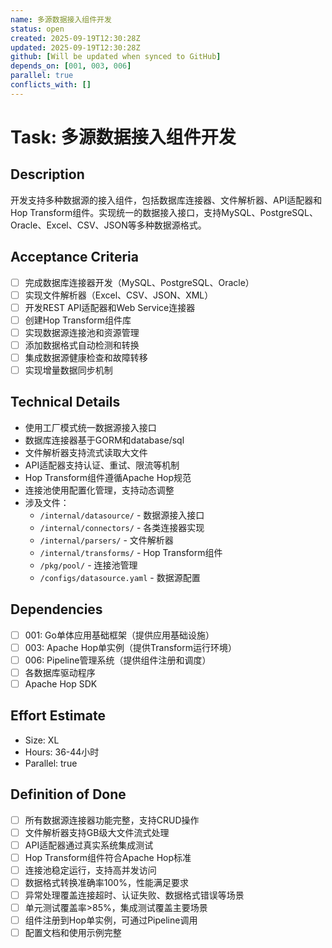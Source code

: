 ```yaml
---
name: 多源数据接入组件开发
status: open
created: 2025-09-19T12:30:28Z
updated: 2025-09-19T12:30:28Z
github: [Will be updated when synced to GitHub]
depends_on: [001, 003, 006]
parallel: true
conflicts_with: []
---
```


# Task: 多源数据接入组件开发

## Description
开发支持多种数据源的接入组件，包括数据库连接器、文件解析器、API适配器和Hop Transform组件。实现统一的数据接入接口，支持MySQL、PostgreSQL、Oracle、Excel、CSV、JSON等多种数据源格式。

## Acceptance Criteria
- [ ] 完成数据库连接器开发（MySQL、PostgreSQL、Oracle）
- [ ] 实现文件解析器（Excel、CSV、JSON、XML）
- [ ] 开发REST API适配器和Web Service连接器
- [ ] 创建Hop Transform组件库
- [ ] 实现数据源连接池和资源管理
- [ ] 添加数据格式自动检测和转换
- [ ] 集成数据源健康检查和故障转移
- [ ] 实现增量数据同步机制

## Technical Details
- 使用工厂模式统一数据源接入接口
- 数据库连接器基于GORM和database/sql
- 文件解析器支持流式读取大文件
- API适配器支持认证、重试、限流等机制
- Hop Transform组件遵循Apache Hop规范
- 连接池使用配置化管理，支持动态调整
- 涉及文件：
  - `/internal/datasource/` - 数据源接入接口
  - `/internal/connectors/` - 各类连接器实现
  - `/internal/parsers/` - 文件解析器
  - `/internal/transforms/` - Hop Transform组件
  - `/pkg/pool/` - 连接池管理
  - `/configs/datasource.yaml` - 数据源配置

## Dependencies
- [ ] 001: Go单体应用基础框架（提供应用基础设施）
- [ ] 003: Apache Hop单实例（提供Transform运行环境）
- [ ] 006: Pipeline管理系统（提供组件注册和调度）
- [ ] 各数据库驱动程序
- [ ] Apache Hop SDK

## Effort Estimate
- Size: XL
- Hours: 36-44小时
- Parallel: true

## Definition of Done
- [ ] 所有数据源连接器功能完整，支持CRUD操作
- [ ] 文件解析器支持GB级大文件流式处理
- [ ] API适配器通过真实系统集成测试
- [ ] Hop Transform组件符合Apache Hop标准
- [ ] 连接池稳定运行，支持高并发访问
- [ ] 数据格式转换准确率100%，性能满足要求
- [ ] 异常处理覆盖连接超时、认证失败、数据格式错误等场景
- [ ] 单元测试覆盖率>85%，集成测试覆盖主要场景
- [ ] 组件注册到Hop单实例，可通过Pipeline调用
- [ ] 配置文档和使用示例完整